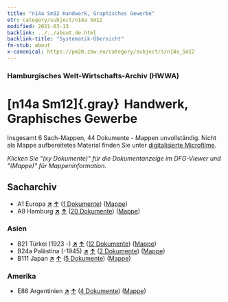 ```yaml
---
title: "n14a Sm12 Handwerk, Graphisches Gewerbe"
etr: category/subject/n14a Sm12
modified: 2021-03-13
backlink: ../../about.de.html
backlink-title: "Systematik-Übersicht"
fn-stub: about
x-canonical: https://pm20.zbw.eu/category/subject/s/n14a_Sm12
---
```


### Hamburgisches Welt-Wirtschafts-Archiv (HWWA)
# [n14a Sm12]{.gray}&#8201; Handwerk, Graphisches Gewerbe&#160; 




Insgesamt 6 Sach-Mappen, 44 Dokumente - Mappen unvollständig.
Nicht als Mappe aufbereitetes Material finden Sie unter [digitalisierte Microfilme](/film/h1_sh.de.html).

_Klicken Sie "(xy Dokumente)" für die Dokumentanzeige im DFG-Viewer und "(Mappe)" für Mappeninformation._

## Sacharchiv



- A1 Europa [**&nearr;**](../../../geo/i/140892/about.de.html "Europa (alle Mappen)") [**&uarr;**](../../../geo/about.de.html#A1 "Ländersystematik") (<a href="https://pm20.zbw.eu/dfgview/sh/140892,145143" title="über: Europa : Handwerk, Graphisches Gewerbe" target="_blank">1 Dokumente</a>) ([Mappe](../../../../folder/sh/1408xx/140892/1451xx/145143/about.de.html))
- A9 Hamburg [**&nearr;**](../../../geo/i/140905/about.de.html "Hamburg (alle Mappen)") [**&uarr;**](../../../geo/about.de.html#A9 "Ländersystematik") (<a href="https://pm20.zbw.eu/dfgview/sh/140905,145143" title="über: Hamburg : Handwerk, Graphisches Gewerbe" target="_blank">20 Dokumente</a>) ([Mappe](../../../../folder/sh/1409xx/140905/1451xx/145143/about.de.html))

### Asien

- B21 Türkei (1923 -) [**&nearr;**](../../../geo/i/141111/about.de.html "Türkei (1923 -) (alle Mappen)") [**&uarr;**](../../../geo/about.de.html#B21 "Ländersystematik") (<a href="https://pm20.zbw.eu/dfgview/sh/141111,145143" title="über: Türkei (1923 -) : Handwerk, Graphisches Gewerbe" target="_blank">12 Dokumente</a>) ([Mappe](../../../../folder/sh/1411xx/141111/1451xx/145143/about.de.html))
- B24a Palästina (-1945) [**&nearr;**](../../../geo/i/141115/about.de.html "Palästina (-1945) (alle Mappen)") [**&uarr;**](../../../geo/about.de.html#B24a "Ländersystematik") (<a href="https://pm20.zbw.eu/dfgview/sh/141115,145143" title="über: Palästina (-1945) : Handwerk, Graphisches Gewerbe" target="_blank">2 Dokumente</a>) ([Mappe](../../../../folder/sh/1411xx/141115/1451xx/145143/about.de.html))
- B111 Japan [**&nearr;**](../../../geo/i/141272/about.de.html "Japan (alle Mappen)") [**&uarr;**](../../../geo/about.de.html#B111 "Ländersystematik") (<a href="https://pm20.zbw.eu/dfgview/sh/141272,145143" title="über: Japan : Handwerk, Graphisches Gewerbe" target="_blank">5 Dokumente</a>) ([Mappe](../../../../folder/sh/1412xx/141272/1451xx/145143/about.de.html))

### Amerika

- E86 Argentinien [**&nearr;**](../../../geo/i/141692/about.de.html "Argentinien (alle Mappen)") [**&uarr;**](../../../geo/about.de.html#E86 "Ländersystematik") (<a href="https://pm20.zbw.eu/dfgview/sh/141692,145143" title="über: Argentinien : Handwerk, Graphisches Gewerbe" target="_blank">4 Dokumente</a>) ([Mappe](../../../../folder/sh/1416xx/141692/1451xx/145143/about.de.html))


